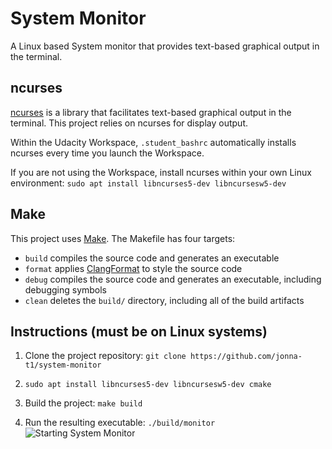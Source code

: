 # System Monitor

A Linux based System monitor that provides text-based graphical output in the terminal.

## ncurses
[ncurses](https://www.gnu.org/software/ncurses/) is a library that facilitates text-based graphical output in the terminal. This project relies on ncurses for display output.

Within the Udacity Workspace, `.student_bashrc` automatically installs ncurses every time you launch the Workspace.

If you are not using the Workspace, install ncurses within your own Linux environment: `sudo apt install libncurses5-dev libncursesw5-dev`

## Make
This project uses [Make](https://www.gnu.org/software/make/). The Makefile has four targets:
* `build` compiles the source code and generates an executable
* `format` applies [ClangFormat](https://clang.llvm.org/docs/ClangFormat.html) to style the source code
* `debug` compiles the source code and generates an executable, including debugging symbols
* `clean` deletes the `build/` directory, including all of the build artifacts

## Instructions (must be on Linux systems)

1. Clone the project repository: `git clone https://github.com/jonna-t1/system-monitor`

2. `sudo apt install libncurses5-dev libncursesw5-dev cmake`

3. Build the project: `make build`

4. Run the resulting executable: `./build/monitor`
![Starting System Monitor](images/monitor.png)

